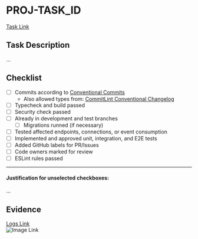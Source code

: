 <!--
Pull Request title pattern:
	> <CODE> - <type>: short description
	> Ex.: PROJ-123 - feature: new list users endpoint
-->

# PROJ-TASK_ID

[Task Link](https://google.com)  

## Task Description

...
<!--
Description of the functionality and main decisions made
-->

## Checklist

- [ ] Commits according to [Conventional Commits](https://www.conventionalcommits.org/en/v1.0.0/)  
	* Also allowed types from: [CommitLint Conventional Changelog](https://github.com/conventional-changelog/commitlint/tree/master/%40commitlint/config-conventional#readme)
- [ ] Typecheck and build passed  
- [ ] Security check passed  
- [ ] Already in development and test branches  
	* [ ] Migrations runned (if necessary)  
- [ ] Tested affected endpoints, connections, or event consumption  
- [ ] Implemented and approved unit, integration, and E2E tests  
- [ ] Added GitHub labels for PR/Issues  
- [ ] Code owners marked for review  
- [ ] ESLint rules passed  

___

#### Justification for unselected checkboxes:

...

## Evidence

[Logs Link](https://google.com)  
![Image Link](https://google.com)  
